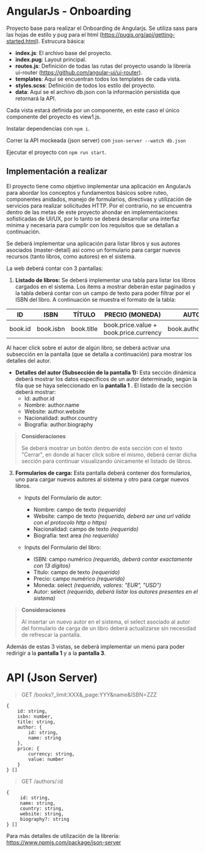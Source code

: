 # AngularJs - Onboarding

Proyecto base para realizar el Onboarding de Angularjs.
Se utiliza sass para las hojas de estilo y pug para el html (https://pugjs.org/api/getting-started.html).
Estrucura básica:
+ **index.js**: El archivo base del proyecto.
+ **index.pug**: Layout principal.
+ **routes.js**: Definición de todas las rutas del proyecto usando la librería ui-router (https://github.com/angular-ui/ui-router).
+ **templates**: Aquí se encuentran todos los templates de cada vista.
+ **styles.scss**: Definición de todos los estilo del proyecto.
+ **data**: Aquí se el archivo db.json con la información persistida que retornará la API.

 Cada vista estará definida por un componente, en este caso el único componente del proyecto es view1.js.

Instalar dependencias con `npm i`.

Correr la API mockeada (json server) con `json-server --watch db.json`

Ejecutar el proyecto con `npm run start`.

## Implementación a realizar
El proyecto tiene como objetivo implementar una aplicación en AngularJs para abordar los conceptos y fundamentos básicos sobre ruteo, componentes anidados, manejo de formularios, directivas y utilización de servicios para realizar solicitudes HTTP. Por el contrario, no se encuentra dentro de las metas de este proyecto ahondar en implementaciones sofisticadas de UI/UX, por lo tanto se deberá desarrollar una interfaz mínima y necesaria para cumplir con los requisitos que se detallan a continuación.

Se deberá implementar una aplicación para listar libros y sus autores asociados (master-detail) así como un formulario para cargar nuevos recursos (tanto libros, como autores) en el sistema. 

La web deberá contar con 3 pantallas:
 1. **Listado de libros:** Se deberá implementar una tabla para listar los libros cargados en el sistema. Los items a mostrar deberán estar paginados y la tabla deberá contar con un campo de texto para poder filtrar por el ISBN del libro. A continuación se muestra el formato de la tabla:
		 
		 
| ID      | ISBN | TÍTULO | PRECIO (MONEDA)| AUTOR |
|---      |:---:|---|---|---|
| book.id | book.isbn | book.title | book.price.value + book.price.currency | book.author.name |  

Al hacer click sobre el autor de algún libro, se deberá activar una subsección en la pantalla (que se detalla a continuación) para mostrar los detalles del autor.

-   **Detalles del autor (Subsección de la pantalla 1):** Esta sección dinámica deberá mostrar los datos específicos de un autor determinado, según la fila que se haya seleccionado en la **pantalla 1** . El listado de la sección deberá mostrar:
	- Id: author.id
	- Nombre: author.name
	- Website: author.website
	- Nacionalidad: author.country
	- Biografía: author.biography
	
> **Consideraciones**
>
>  Se deberá mostrar un botón dentro de esta sección con el texto "Cerrar", en donde al hacer click sobre el mismo, deberá cerrar dicha sección para continuar visualizando únicamente el listado de libros.

 3. **Formularios de carga:** Esta pantalla deberá contener dos formularios, uno para cargar nuevos autores al sistema y otro para cargar nuevos libros.
	 - Inputs del Formulario de autor: 
	   - Nombre: campo de texto *(requerido)* 
	   - Website: campo de texto *(requerido, deberá ser una url válida con el protocolo http o https)*
	   - Nacionalidad: campo de texto *(requerido)*
	   - Biografía: text area *(no requerido)*
	   
	 - Inputs del Formulario del libro: 
	   - ISBN: campo numérico *(requerido, deberá contar exactamente con 13 dígitos)* 
	   - Título: campo de texto *(requerido)*
	   - Precio: campo numérico *(requerido)*
	   - Moneda: select *(requerido, valores: "EUR", "USD")*
	   - Autor: select *(requerido, deberá listar los autores presentes en el sistema)*

> **Consideraciones**
> 
> Al insertar un nuevo autor en el sistema, el select asociado al autor del formulario de carga de un libro deberá actualizarse sin necesidad de refrescar la pantalla.
	  
Además de estas 3 vistas, se deberá implementar un menú para poder redirigir a la **pantalla 1** y a la **pantalla 3**.

# API (Json Server)
> GET /books?_limit:XXX&_page:YYY&name&ISBN=ZZZ

	{
		id: string,
		isbn: number,
		title: string,
		author: {
			id: string,
			name: string
		},
		price: {
			currency: string,
			value: number
		}
	} []

> GET /authors/:id
  

	{
		 id: string,
		 name: string,
		 country: string,
		 website: string,
		 biography?: string
	} []

Para más detalles de utilización de la librería: https://www.npmjs.com/package/json-server

